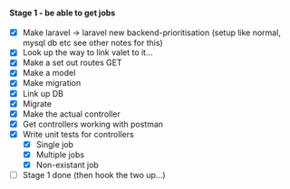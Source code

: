 #### Stage 1 - be able to get jobs

-[x] Make laravel -> laravel new backend-prioritisation (setup like normal, mysql db etc see other notes for this)
-[x] Look up the way to link valet to it… 
-[x] Make a set out routes GET
-[x] Make a model 
-[x] Make migration
-[x] Link up DB 
-[x] Migrate
-[x] Make the actual controller 
-[x] Get controllers working with postman
-[x] Write unit tests for controllers
   - [x] Single job
   - [x] Multiple jobs
   - [x] Non-existant job
-[ ] Stage 1 done (then hook the two up...)
